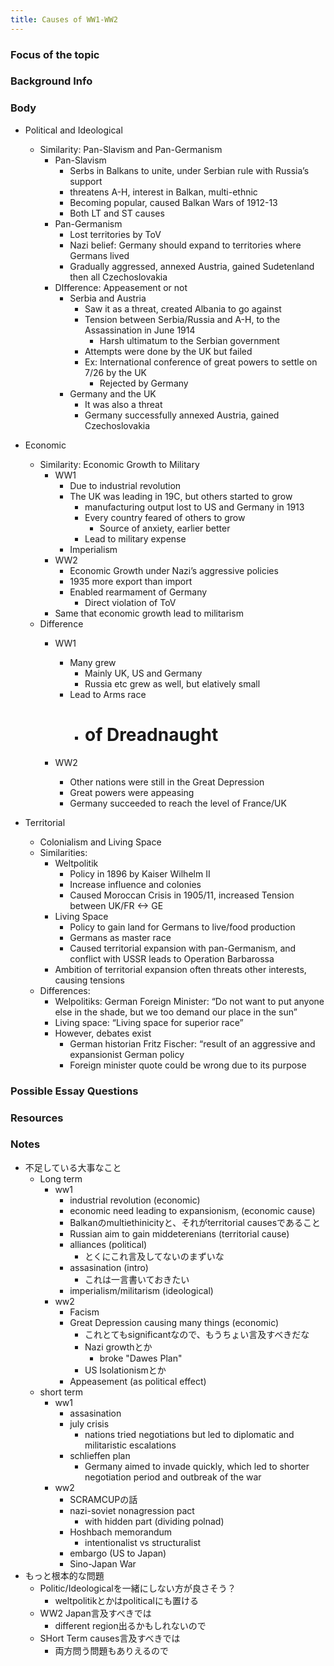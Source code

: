 ```yaml
---
title: Causes of WW1-WW2
---
```


### Focus of the topic

### Background Info

### Body

* Political and Ideological
  
  * Similarity: Pan-Slavism and Pan-Germanism
    * Pan-Slavism
      * Serbs in Balkans to unite, under Serbian rule with Russia’s support
      * threatens A-H, interest in Balkan, multi-ethnic
      * Becoming popular, caused Balkan Wars of 1912-13
      * Both LT and ST causes
    * Pan-Germanism
      * Lost territories by ToV
      * Nazi belief:  Germany should expand to territories where Germans lived
      * Gradually aggressed, annexed Austria, gained Sudetenland then all  Czechoslovakia
    * DIfference: Appeasement or not
      * Serbia and Austria
        * Saw it as a threat, created Albania to go against
        * Tension between Serbia/Russia and A-H, to the Assassination in June 1914
          * Harsh ultimatum to the Serbian government
        * Attempts were done by the UK but failed
        * Ex: International conference of great powers to settle on 7/26 by the UK
          * Rejected by Germany
      * Germany and the UK
        * It was also a threat
        * Germany successfully annexed Austria, gained  Czechoslovakia
* Economic
  
  * Similarity: Economic Growth to Military
    * WW1
      * Due to industrial revolution
      * The UK was leading in 19C, but others started to grow
        * manufacturing output lost to US and Germany in 1913
        * Every country feared of others to grow
          * Source of anxiety, earlier better
        * Lead to military expense
      * Imperialism
    * WW2
      * Economic Growth under Nazi’s aggressive policies
      * 1935 more export than import
      * Enabled rearmament of Germany
        * Direct violation of ToV
    * Same that economic growth lead to militarism
  * Difference
    * WW1
      * Many grew
        * Mainly UK, US and Germany
        * Russia etc grew as well, but  elatively small
      * Lead to Arms race
        * # of Dreadnaught
    
    * WW2
      * Other nations were still in the Great Depression
      * Great powers were appeasing
      * Germany succeeded to reach the level of France/UK
* Territorial
  
  * Colonialism and Living Space
  * Similarities:
    * Weltpolitik
      * Policy in 1896 by Kaiser Wilhelm II
      * Increase influence and colonies
      * Caused Moroccan Crisis in 1905/11, increased Tension between UK/FR \<-> GE
    * Living Space
      * Policy to gain land for Germans to live/food production
      * Germans as master race
      * Caused territorial expansion with pan-Germanism, and conflict with USSR leads to Operation Barbarossa
    * Ambition of territorial expansion often threats other interests, causing tensions
  * Differences:
    * Welpolitiks: German Foreign Minister: “Do not want to put anyone else in the shade, but we too demand our place in the sun”
    * Living space: “Living space for superior race”
    * However, debates exist
      * German historian Fritz Fischer: “result of an aggressive and expansionist German policy
      * Foreign minister quote could be wrong due to its purpose

### Possible Essay Questions

### Resources

### Notes

* 不足している大事なこと
  * Long term
    * ww1
      * industrial revolution (economic)
      * economic need leading to expansionism, (economic cause)
      * Balkanのmultiethinicityと、それがterritorial causesであること
      * Russian aim to gain middeterenians (territorial cause)
      * alliances (political)
        * とくにこれ言及してないのまずいな
      * assasination (intro)
        * これは一言書いておきたい
      * imperialism/militarism (ideological)
    * ww2
      * Facism
      * Great Depression causing many things (economic)
        * これとてもsignificantなので、もうちょい言及すべきだな
        * Nazi growthとか
          * broke "Dawes Plan"
        * US Isolationismとか
      * Appeasement (as political effect)
  * short term
    * ww1
      * assasination
      * july crisis
        * nations tried negotiations but led to diplomatic and militaristic escalations
      * schlieffen plan
        * Germany aimed to invade quickly, which led to shorter negotiation period and outbreak of the war
    * ww2
      * SCRAMCUPの話
      * nazi-soviet nonagression pact
        * with hidden part (dividing polnad)
      * Hoshbach memorandum
        * intentionalist vs structuralist
      * embargo (US to Japan)
      * Sino-Japan War
* もっと根本的な問題
  * Politic/Ideologicalを一緒にしない方が良さそう？
    * weltpolitikとかはpoliticalにも置ける
  * WW2 Japan言及すべきでは
    * different region出るかもしれないので
  * SHort Term causes言及すべきでは
    * 両方問う問題もありえるので
